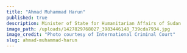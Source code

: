 ```yaml
---
title: "Ahmad Muhammad Harun"
published: true
description: Minister of State for Humanitarian Affairs of Sudan
image_path: /uploads/1427829768027_3983446148_739cda7934.jpg
image_credit: "Photo courtesy of International Criminal Court"
slug: ahmad-muhammad-harun
---
```


